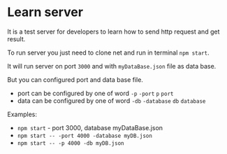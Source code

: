 # Learn server

It is a test server for developers to learn how to send http request and get result.

To run server you just need to clone net and run in terminal `npm start`.

It will run server on port `3000` and with `myDataBase.json` file as data base.

But you can configured port and data base file.

- port can be configured by one of word `-p` `-port` `p` `port`
- data can be configured by one of word `-db` `-database` `db` `database`

Examples:
- `npm start` - port 3000, database myDataBase.json
- `npm start -- -port 4000 -database myDB.json`
- `npm start -- -p 4000 -db myDB.json`
